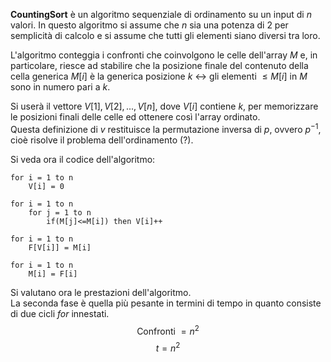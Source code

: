 **CountingSort** è un algoritmo sequenziale di ordinamento su un input di $n$ valori. In questo algoritmo si assume che $n$ sia una potenza di $2$ per semplicità di calcolo e si assume che tutti gli elementi siano diversi tra loro.<br />

L'algoritmo conteggia i confronti che coinvolgono le celle dell'array $M$ e, in particolare, riesce ad stabilire che la posizione finale del contenuto della cella generica $M[i]$ è la generica posizione $k$ $\leftrightarrow$ gli elementi $\leq M[i] \text{ in } M$ sono in numero pari a $k$. <br />

Si userà il vettore $V[1], V[2],..., V[n]$,  dove $V[i]$ contiene $k$, per memorizzare le posizioni finali delle celle ed ottenere così l'array ordinato.<br />
Questa definizione di $v$ restituisce la permutazione inversa di $p$, ovvero $p^{-1}$, cioè risolve il problema dell'ordinamento (?).<br />

Si veda ora il codice dell'algoritmo:
```
for i = 1 to n
	V[i] = 0

for i = 1 to n
	for j = 1 to n
		if(M[j]<=M[i]) then V[i]++
		
for i = 1 to n
	F[V[i]] = M[i]

for i = 1 to n
	M[i] = F[i]
```
	
Si valutano ora le prestazioni dell'algoritmo.<br />
La seconda fase è quella più pesante in termini di tempo in quanto consiste di due cicli _for_ innestati.
$$\text{Confronti } = n^2$$
$$t = n^2$$
